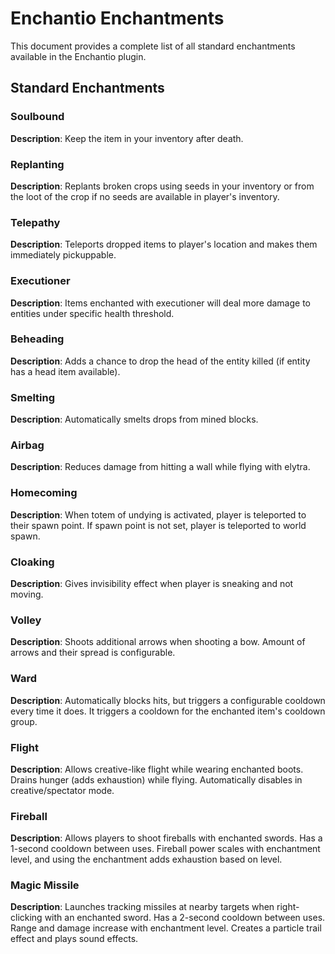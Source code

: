 # Enchantio Enchantments

This document provides a complete list of all standard enchantments available in the Enchantio plugin.

## Standard Enchantments

### Soulbound
**Description**: Keep the item in your inventory after death.

### Replanting
**Description**: Replants broken crops using seeds in your inventory or from the loot of the crop if no seeds are available in player's inventory.

### Telepathy
**Description**: Teleports dropped items to player's location and makes them immediately pickuppable.

### Executioner
**Description**: Items enchanted with executioner will deal more damage to entities under specific health threshold.

### Beheading
**Description**: Adds a chance to drop the head of the entity killed (if entity has a head item available).

### Smelting
**Description**: Automatically smelts drops from mined blocks.

### Airbag
**Description**: Reduces damage from hitting a wall while flying with elytra.

### Homecoming
**Description**: When totem of undying is activated, player is teleported to their spawn point. If spawn point is not set, player is teleported to world spawn.

### Cloaking
**Description**: Gives invisibility effect when player is sneaking and not moving.

### Volley
**Description**: Shoots additional arrows when shooting a bow. Amount of arrows and their spread is configurable.

### Ward
**Description**: Automatically blocks hits, but triggers a configurable cooldown every time it does. It triggers a cooldown for the enchanted item's cooldown group.

### Flight
**Description**: Allows creative-like flight while wearing enchanted boots. Drains hunger (adds exhaustion) while flying. Automatically disables in creative/spectator mode.

### Fireball
**Description**: Allows players to shoot fireballs with enchanted swords. Has a 1-second cooldown between uses. Fireball power scales with enchantment level, and using the enchantment adds exhaustion based on level.

### Magic Missile
**Description**: Launches tracking missiles at nearby targets when right-clicking with an enchanted sword. Has a 2-second cooldown between uses. Range and damage increase with enchantment level. Creates a particle trail effect and plays sound effects.
